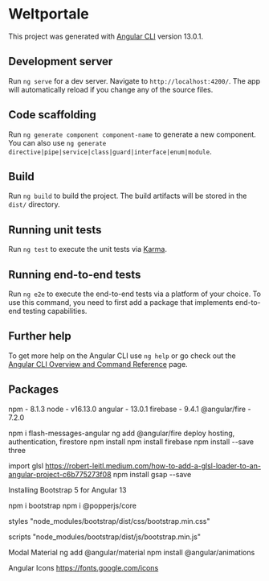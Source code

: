 # Weltportale

This project was generated with [Angular CLI](https://github.com/angular/angular-cli) version 13.0.1.

## Development server

Run `ng serve` for a dev server. Navigate to `http://localhost:4200/`. The app will automatically reload if you change any of the source files.

## Code scaffolding

Run `ng generate component component-name` to generate a new component. You can also use `ng generate directive|pipe|service|class|guard|interface|enum|module`.

## Build

Run `ng build` to build the project. The build artifacts will be stored in the `dist/` directory.

## Running unit tests

Run `ng test` to execute the unit tests via [Karma](https://karma-runner.github.io).

## Running end-to-end tests

Run `ng e2e` to execute the end-to-end tests via a platform of your choice. To use this command, you need to first add a package that implements end-to-end testing capabilities.

## Further help

To get more help on the Angular CLI use `ng help` or go check out the [Angular CLI Overview and Command Reference](https://angular.io/cli) page.

## Packages

npm - 8.1.3
node - v16.13.0
angular - 13.0.1
firebase - 9.4.1
@angular/fire - 7.2.0

npm i flash-messages-angular
ng add @angular/fire 
deploy hosting, authentication, firestore
npm install 
npm install firebase
npm install --save three

import glsl https://robert-leitl.medium.com/how-to-add-a-glsl-loader-to-an-angular-project-c6b775273f08
npm install gsap --save

Installing Bootstrap 5 for Angular 13

npm i bootstrap
npm i @popperjs/core

styles
"node_modules/bootstrap/dist/css/bootstrap.min.css"

scripts
"node_modules/bootstrap/dist/js/bootstrap.min.js"

Modal Material
ng add @angular/material
npm install @angular/animations

Angular Icons
https://fonts.google.com/icons